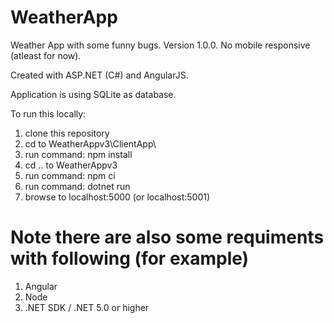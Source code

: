 # WeatherApp

Weather App with some funny bugs. Version 1.0.0.
No mobile responsive (atleast for now).

Created with ASP.NET (C#) and AngularJS. 

Application is using SQLite as database.

To run this locally:
1. clone this repository
2. cd to WeatherAppv3\ClientApp\
3. run command: npm install
4. cd .. to WeatherAppv3
5. run command: npm ci
6. run command: dotnet run
7. browse to localhost:5000 (or localhost:5001)

# Note there are also some requiments with following (for example)
1. Angular
2. Node
3. .NET SDK / .NET 5.0 or higher

